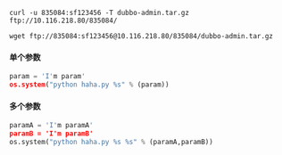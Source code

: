 





```shell
curl -u 835084:sf123456 -T dubbo-admin.tar.gz ftp://10.116.218.80/835084/
```



```shell
wget ftp://835084:sf123456@10.116.218.80/835084/dubbo-admin.tar.gz
```





#### 单个参数

```python
param = 'I'm param' 
os.system("python haha.py %s" % (param))
```





#### 多个参数

```python
paramA = 'I'm paramA'
paramB = 'I'm paramB'
os.system("python haha.py %s %s" % (paramA,paramB))
```




